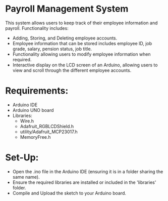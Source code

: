 # Payroll Management System

This system allows users to keep track of their employee information and payroll. Functionality includes:
- Adding, Storing, and Deleting employee accounts.
- Employee information that can be stored includes employee ID, job grade, salary, pension status, job title.
- Functionality allowing users to modify employee information when required.
- Interactive display on the LCD screen of an Arduino, allowing users to view and scroll through the different employee accounts.


# Requirements:

- Arduino IDE
- Arduino UNO board
- Libraries:
   - Wire.h
   - Adafruit\_RGBLCDShield.h
   - utility/Adafruit\_MCP23017.h
   - MemoryFree.h


 # Set-Up:

 - Open the .ino file in the Arduino IDE (ensuring it is in a folder sharing the same name).
 - Ensure the required libraries are installed or included in the 'libraries' folder.
 - Compile and Upload the sketch to your Arduino board.
